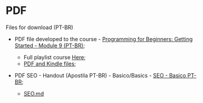 # PDF
Files for download (PT-BR)

* PDF file developed to the course - [Programming for Beginners: Getting Started - Module 9 (PT-BR)](https://dsperax.github.io/#projects);
  * Full playlist course [Here](https://www.youtube.com/playlist?list=PLmqkw6CHug4g-4eIksKO-a_biyxz0-EU-);
  * [PDF and Kindle files](https://github.com/dsperax/pdf-for-download/tree/main/Getting%20Started%20-%20Module%209%20(PT-BR)%20-%20PDF-Kindle);

* PDF SEO - Handout (Apostila PT-BR) - Basico/Basics - [SEO - Basico PT-BR](https://github.com/dsperax/pdf-for-download/tree/main/SEO%20-%20Apostila%20b%C3%A1sica);
  * [SEO.md](https://github.com/dsperax/pdf-for-download/blob/main/SEO%20-%20Apostila%20b%C3%A1sica/SEO.md)
